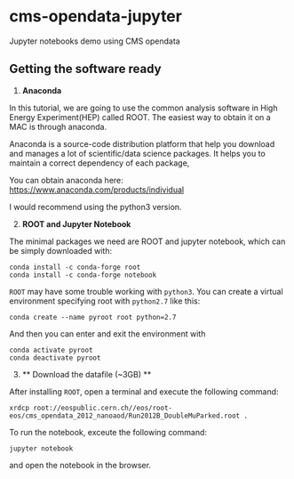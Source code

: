 # cms-opendata-jupyter
Jupyter notebooks demo using CMS opendata


## Getting the software ready

 1. **Anaconda**
 
In this tutorial, we are going to use the common analysis software in High Energy Experiment(HEP) called ROOT.
The easiest way to obtain it on a MAC is through anaconda.

Anaconda is a source-code distribution platform that help you download and manages a lot of scientific/data science packages. It helps you to maintain a correct dependency of each package,

You can obtain anaconda here:
https://www.anaconda.com/products/individual

I would recommend using the python3 version.

 2. **ROOT and Jupyter Notebook**
 
 The minimal packages we need are ROOT and jupyter notebook, which can be simply downloaded with:

```
conda install -c conda-forge root
conda install -c conda-forge notebook
```

`ROOT` may have some trouble working with `python3`. You can create a virtual environment specifying root with `python2.7` like this:

```
conda create --name pyroot root python=2.7
```

And then you can enter and exit the environment with 
```
conda activate pyroot
conda deactivate pyroot
```

 3. ** Download the datafile (~3GB) **

 After installing `ROOT`, open a terminal and execute the following command:

 `xrdcp root://eospublic.cern.ch//eos/root-eos/cms_opendata_2012_nanoaod/Run2012B_DoubleMuParked.root .`

To run the notebook, exceute the following command:

`jupyter notebook`

and open the notebook in the browser.
